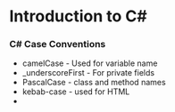 ﻿
# Introduction to C#

### C# Case Conventions
- camelCase -  Used for variable name
- _underscoreFirst - For private fields
- PascalCase - class and method names
- kebab-case - used for HTML
- 